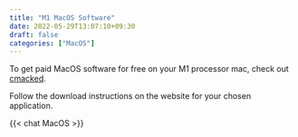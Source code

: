 ```yaml
---
title: "M1 MacOS Software"
date: 2022-05-29T13:07:10+09:30
draft: false
categories: ["MacOS"]
---
```


To get paid MacOS software for free on your M1 processor mac, check out [cmacked](https://cmacked.com/). 

Follow the download instructions on the website for your chosen application.

{{< chat MacOS >}}